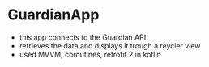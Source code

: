 # GuardianApp
- this app connects to the Guardian API
- retrieves the data and displays it trough a reycler view
- used MVVM, coroutines, retrofit 2 in kotlin
